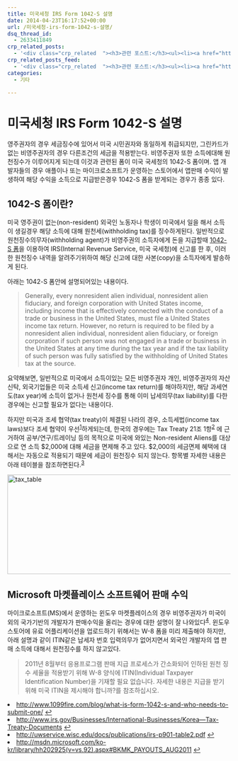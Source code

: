 ```yaml
---
title: 미국세청 IRS Form 1042-S 설명
date: 2014-04-23T16:17:52+00:00
url: /미국세청-irs-form-1042-s-설명/
dsq_thread_id:
  - 2633411849
crp_related_posts:
  - '<div class="crp_related  "><h3>관련 포스트:</h3><ul><li><a href="https://www.letmecompile.com/verify-domain-setting-changes/"     class="post-701"><span class="crp_title">도메인 설정 변경 확인 명령어</span></a></li><li><a href="https://www.letmecompile.com/mysql-innodb-lock-deadlock/"     class="post-763"><span class="crp_title">MySQL InnoDB lock & deadlock 이해하기</span></a></li><li><a href="https://www.letmecompile.com/api-auth-jwt-jwk-explained/"     class="post-800"><span class="crp_title">API 서버 인증을 위한 JWT와 JWK 이해하기</span></a></li><li><a href="https://www.letmecompile.com/swift-struct-vs-class-%ec%b0%a8%ec%9d%b4%ec%a0%90-%eb%b9%84%ea%b5%90-%eb%b6%84%ec%84%9d/"     class="post-706"><span class="crp_title">Swift struct vs. class 차이점 비교 분석</span></a></li><li><a href="https://www.letmecompile.com/how-cloudflare-works/"     class="post-739"><span class="crp_title">클라우드플레어(Cloudflare) 동작 원리</span></a></li></ul><div class="crp_clear"></div></div>'
crp_related_posts_feed:
  - '<div class="crp_related  "><h3>관련 포스트:</h3><ul><li><a href="https://www.letmecompile.com/verify-domain-setting-changes/"     class="post-701"><span class="crp_title">도메인 설정 변경 확인 명령어</span></a></li><li><a href="https://www.letmecompile.com/mysql-innodb-lock-deadlock/"     class="post-763"><span class="crp_title">MySQL InnoDB lock & deadlock 이해하기</span></a></li><li><a href="https://www.letmecompile.com/api-auth-jwt-jwk-explained/"     class="post-800"><span class="crp_title">API 서버 인증을 위한 JWT와 JWK 이해하기</span></a></li><li><a href="https://www.letmecompile.com/swift-struct-vs-class-%ec%b0%a8%ec%9d%b4%ec%a0%90-%eb%b9%84%ea%b5%90-%eb%b6%84%ec%84%9d/"     class="post-706"><span class="crp_title">Swift struct vs. class 차이점 비교 분석</span></a></li><li><a href="https://www.letmecompile.com/how-cloudflare-works/"     class="post-739"><span class="crp_title">클라우드플레어(Cloudflare) 동작 원리</span></a></li></ul><div class="crp_clear"></div></div>'
categories:
  - 기타

---
```

# 미국세청 IRS Form 1042-S 설명

영주권자의 경우 세금징수에 있어서 미국 시민권자와 동일하게 취급되지만, 그린카드가 없는 비영주권자의 경우 다른조건의 세금을 적용받는다. 비영주권자 또한 소득에대해 원천징수가 이루어지게 되는데 이것과 관련된 폼이 미국 국세청의 1042-S 폼이며. 앱 개발자들의 경우 애플이나 또는 마이크로소프트가 운영하는 스토어에서 앱판매 수익이 발생하여 해당 수익을 소득으로 지급받은경우 1042-S 폼을 받게되는 경우가 종종 있다.

## 1042-S 폼이란?

미국 영주권이 없는(non-resident) 외국인 노동자나 학생이 미국에서 일을 해서 소득이 생길경우 해당 소득에 대해 원천세(withholding tax)를 징수하게된다. 일반적으로 원천징수의무자(withholding agent)가 비영주권의 소득자에게 돈을 지급할때 [1042-S 폼][1]을 이용하여 IRS(Internal Revenue Service, 미국 국세청)에 신고를 한 후, 이러한 원천징수 내역을 알려주기위하여 해당 신고에 대한 사본(copy)을 소득자에게 발송하게 된다.

아래는 1042-S 폼안에 설명되어있는 내용이다.

> Generally, every nonresident alien individual, nonresident alien fiduciary, and foreign corporation with United States income, including income that is effectively connected with the conduct of a trade or business in the United States, must file a United States income tax return. However, no return is required to be filed by a nonresident alien individual, nonresident alien fiduciary, or foreign corporation if such person was not engaged in a trade or business in the United States at any time during the tax year and if the tax liability of such person was fully satisfied by the withholding of United States tax at the source. 

요약해보면, 일반적으로 미국에서 소득이있는 모든 비영주권자 개인, 비영주권자의 자산신탁, 외국기업들은 미국 소득세 신고(income tax return)를 해야하지만, 해당 과세연도(tax year)에 소득이 없거나 원천세 징수를 통해 이미 납세의무(tax liability)를 다한경우에는 신고할 필요가 없다는 내용이다.

하지만 미국과 조세 협약(tax treaty)이 체결된 나라의 경우, 소득세법(income tax laws)보다 조세 협약이 우선<sup id="fnref-311-treaty2"><a href="#fn-311-treaty2" rel="footnote">1</a></sup>하게되는데, 한국의 경우에는 Tax Treaty 21조 1항<sup id="fnref-311-IRS_treaty"><a href="#fn-311-IRS_treaty" rel="footnote">2</a></sup> 에 근거하여 공부/연구/트레이닝 등의 목적으로 미국에 와있는 Non-resident Aliens를 대상으로 연 소득 $2,000에 대해 세금을 면제해 주고 있다. $2,000의 세금면제 혜택에 대해서는 자동으로 적용되기 때문에 세금이 원천징수 되지 않는다. 항목별 자세한 내용은 아래 테이블을 참조하면된다.<sup id="fnref-311-treaty_table"><a href="#fn-311-treaty_table" rel="footnote">3</a></sup>

[<img loading="lazy" width="918" height="225" src="/uploads/2014/04/table.png" alt="tax_table" class="alignnone size-full wp-image-312" />][2]

## Microsoft 마켓플레이스 소프트웨어 판매 수익

마이크로소프트(MS)에서 운영하는 윈도우 마켓플레이스의 경우 비영주권자가 미국이외의 국가기반의 개발자가 판매수익을 올리는 경우에 대한 설명이 잘 나와있다<sup id="fnref-311-ms"><a href="#fn-311-ms" rel="footnote">4</a></sup>. 윈도우 스토어에 유료 어플리케이션을 업로드하기 위해서는 W-8 폼을 미리 제출해야 하지만, 아래 설명과 같이 ITIN같은 납세자 번호 입력의무가 없어지면서 외국인 개발자의 앱 판매 소득에 대해서 원천징수를 하지 않고있다.

> 2011년 8월부터 응용프로그램 판매 지급 프로세스가 간소화되어 인하된 원천 징수 세율을 적용받기 위해 W-8 양식에 ITIN(Individual Taxpayer Identification Number)을 기재할 필요 없습니다. 자세한 내용은 지급을 받기 위해 미국 ITIN을 제시해야 합니까?를 참조하십시오. 

<li id="fn-311-treaty2">
  <a href="http://www.1099fire.com/blog/what-is-form-1042-s-and-who-needs-to-submit-one/">http://www.1099fire.com/blog/what-is-form-1042-s-and-who-needs-to-submit-one/</a>&#160;<a href="#fnref-311-treaty2" rev="footnote">&#8617;</a>
</li>
<li id="fn-311-IRS_treaty">
  <a href="http://www.irs.gov/Businesses/International-Businesses/Korea---Tax-Treaty-Documents">http://www.irs.gov/Businesses/International-Businesses/Korea&#8212;Tax-Treaty-Documents</a>&#160;<a href="#fnref-311-IRS_treaty" rev="footnote">&#8617;</a>
</li>
<li id="fn-311-treaty_table">
  <a href="http://uwservice.wisc.edu/docs/publications/irs-p901-table2.pdf">http://uwservice.wisc.edu/docs/publications/irs-p901-table2.pdf</a>&#160;<a href="#fnref-311-treaty_table" rev="footnote">&#8617;</a>
</li>
<li id="fn-311-ms">
  <a href="http://msdn.microsoft.com/ko-kr/library/hh202925(v=vs.92).aspx#BKMK_PAYOUTS_AUG2011">http://msdn.microsoft.com/ko-kr/library/hh202925(v=vs.92).aspx#BKMK_PAYOUTS_AUG2011</a>&#160;<a href="#fnref-311-ms" rev="footnote">&#8617;</a> </fn></footnotes>

 [1]: http://www.irs.gov/pub/irs-pdf/f1042s.pdf
 [2]: /uploads/2014/04/table.png